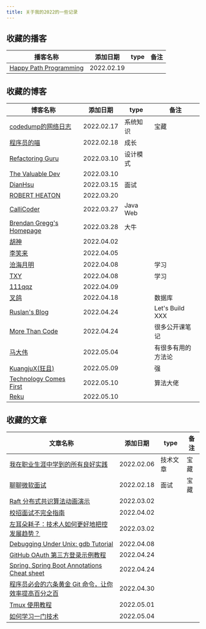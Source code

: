 ```yaml
---
title: 关于我的2022的一些记录
---
```


## 收藏的播客
| 播客名称 | 添加日期 | type | 备注 |
| ------- | ------- | ---- | ---- |
| [Happy Path Programming](https://anchor.fm/happypathprogramming) | 2022.02.19 |  |  |


## 收藏的博客
| 博客名称 | 添加日期 | type | 备注 |
| ------- | ------- | ---- | ---- |
| [codedump的网络日志](https://www.codedump.info/) | 2022.02.17 | 系统知识 | 宝藏 |
| [程序员的喵](https://catcoding.me) | 2022.02.18 | 成长 |  |
| [Refactoring Guru](https://refactoring.guru/) | 2022.03.10 | 设计模式 |  |
| [The Valuable Dev](https://thevaluable.dev/) | 2022.03.10 |  |  |
| [DianHsu](https://dianhsu.top/index.html) | 2022.03.15 | 面试 |  |
| [ROBERT HEATON](https://robertheaton.com/) | 2022.03.20 |  |  |
| [CalliCoder](https://www.callicoder.com/) | 2022.03.27 | Java Web |  |
| [Brendan Gregg's Homepage](https://www.brendangregg.com/index.html) | 2022.03.28 |大牛 |  |
| [胡神](https://conanhujinming.github.io/) | 2022.04.02 |  |  |
| [李笑来](https://lixiaolai.com/) | 2022.04.05 |  |  |
| [沧海月明](https://www.inlighting.org/) | 2022.04.08 |  | 学习 |
| [TXY](https://tanxinyu.work/)  | 2022.04.08 |  | 学习 |
| [111qqz](https://111qqz.com/) | 2022.04.09 |  |  |
| [叉鸽](https://mrcroxx.github.io/) | 2022.04.18 |  | 数据库 |
| [Ruslan's Blog](https://ruslanspivak.com/) | 2022.04.24 |  | Let's Build XXX |
| [More Than Code](heavensheep) | 2022.04.24 |  | 很多公开课笔记 |
| [马大伟](https://www.bmpi.dev/) | 2022.05.04 |  | 有很多有用的方法论 |
| [KuangjuX(狂且)](http://blog.kuangjux.top/) | 2022.05.09 |  | 强 |
| [Technology Comes First](https://jiangshibiao.github.io/) | 2022.05.10 |  | 算法大佬 |
| [Reku](https://reku1997.gitee.io/) | 2022.05.10 |  | |

## 收藏的文章
| 文章名称 | 添加日期 | type | 备注 |
| ------- | ------- | ---- | ---- |
| [我在职业生涯中学到的所有良好实践](https://rchaves.app/good-practices/) | 2022.02.06 | 技术文章 | 宝藏 |
| [聊聊微软面试](https://mp.weixin.qq.com/s/-NESGyGBbF3WakPFieAT0w) | 2022.02.18 | 面试 | 宝藏 |
| [Raft 分布式共识算法动画演示](http://www.kailing.pub/raft/index.html) | 2022.03.02 |  |  |
| [校招面试不完全指南](https://www.zackwu.com/posts/2020-10-05-an-incomplete-guide-to-campus-recruitment-interviews/) | 2022.04.02 |  |  |
| [左耳朵耗子：技术人如何更好地把控发展趋势？](https://mp.weixin.qq.com/s/Cedl9lIk2mAd9b_NUCnj_g) | 2022.03.02 |  |  |
| [Debugging Under Unix: gdb Tutorial](https://www.cs.cmu.edu/~gilpin/tutorial/) | 2022.04.08 |  |  |
| [GitHub OAuth 第三方登录示例教程](https://www.ruanyifeng.com/blog/2019/04/github-oauth.html)  | 2022.04.24 |  |  |
| [Spring, Spring Boot Annotations Cheat sheet](https://medium.com/@sureshkumar_95502/spring-spring-boot-annotations-cheat-sheet-de546e0b03d4)  | 2022.04.24 |  |  |
| [程序员必会的六条黄金 Git 命令，让你效率提高百分之百](https://vikingz.me/pro-git/) | 2022.04.30 |  |  |
| [Tmux 使用教程](https://www.ruanyifeng.com/blog/2019/10/tmux.html) | 2022.05.01 |  |  |
| [如何学习一门技术](https://www.bmpi.dev/dev/how-to-learn-tech/) | 2022.05.04 |  |  |
